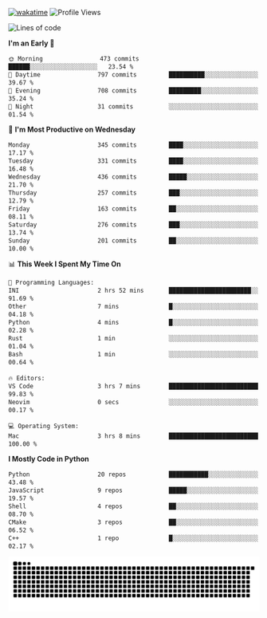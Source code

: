 [![wakatime](https://wakatime.com/badge/user/b920b284-3cde-4cd4-b72e-f7f22d050b16.svg)](https://wakatime.com/@b920b284-3cde-4cd4-b72e-f7f22d050b16)
![Profile Views](http://img.shields.io/badge/Profile%20Views-4586-blue)
<!--START_SECTION:waka-->
![Lines of code](https://img.shields.io/badge/From%20Hello%20World%20I%27ve%20Written-268.5%20thousand%20lines%20of%20code-blue)

**I'm an Early 🐤** 

```text
🌞 Morning                473 commits         ██████░░░░░░░░░░░░░░░░░░░   23.54 % 
🌆 Daytime                797 commits         ██████████░░░░░░░░░░░░░░░   39.67 % 
🌃 Evening                708 commits         █████████░░░░░░░░░░░░░░░░   35.24 % 
🌙 Night                  31 commits          ░░░░░░░░░░░░░░░░░░░░░░░░░   01.54 % 
```
📅 **I'm Most Productive on Wednesday** 

```text
Monday                   345 commits         ████░░░░░░░░░░░░░░░░░░░░░   17.17 % 
Tuesday                  331 commits         ████░░░░░░░░░░░░░░░░░░░░░   16.48 % 
Wednesday                436 commits         █████░░░░░░░░░░░░░░░░░░░░   21.70 % 
Thursday                 257 commits         ███░░░░░░░░░░░░░░░░░░░░░░   12.79 % 
Friday                   163 commits         ██░░░░░░░░░░░░░░░░░░░░░░░   08.11 % 
Saturday                 276 commits         ███░░░░░░░░░░░░░░░░░░░░░░   13.74 % 
Sunday                   201 commits         ██░░░░░░░░░░░░░░░░░░░░░░░   10.00 % 
```


📊 **This Week I Spent My Time On** 

```text
💬 Programming Languages: 
INI                      2 hrs 52 mins       ███████████████████████░░   91.69 % 
Other                    7 mins              █░░░░░░░░░░░░░░░░░░░░░░░░   04.18 % 
Python                   4 mins              █░░░░░░░░░░░░░░░░░░░░░░░░   02.28 % 
Rust                     1 min               ░░░░░░░░░░░░░░░░░░░░░░░░░   01.04 % 
Bash                     1 min               ░░░░░░░░░░░░░░░░░░░░░░░░░   00.64 % 

🔥 Editors: 
VS Code                  3 hrs 7 mins        █████████████████████████   99.83 % 
Neovim                   0 secs              ░░░░░░░░░░░░░░░░░░░░░░░░░   00.17 % 

💻 Operating System: 
Mac                      3 hrs 8 mins        █████████████████████████   100.00 % 
```

**I Mostly Code in Python** 

```text
Python                   20 repos            ███████████░░░░░░░░░░░░░░   43.48 % 
JavaScript               9 repos             █████░░░░░░░░░░░░░░░░░░░░   19.57 % 
Shell                    4 repos             ██░░░░░░░░░░░░░░░░░░░░░░░   08.70 % 
CMake                    3 repos             ██░░░░░░░░░░░░░░░░░░░░░░░   06.52 % 
C++                      1 repo              █░░░░░░░░░░░░░░░░░░░░░░░░   02.17 % 
```




<!--END_SECTION:waka-->
![Snake animation](https://raw.githubusercontent.com/timmypidashev/timmypidashev/main/commits.svg)
